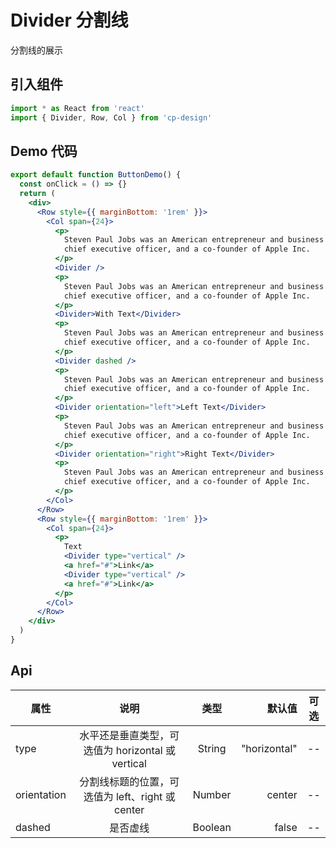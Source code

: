 # Divider 分割线

分割线的展示

## 引入组件

```jsx
import * as React from 'react'
import { Divider, Row, Col } from 'cp-design'
```

## Demo 代码

```jsx
export default function ButtonDemo() {
  const onClick = () => {}
  return (
    <div>
      <Row style={{ marginBottom: '1rem' }}>
        <Col span={24}>
          <p>
            Steven Paul Jobs was an American entrepreneur and business magnate. He was the chairman,
            chief executive officer, and a co-founder of Apple Inc.
          </p>
          <Divider />
          <p>
            Steven Paul Jobs was an American entrepreneur and business magnate. He was the chairman,
            chief executive officer, and a co-founder of Apple Inc.
          </p>
          <Divider>With Text</Divider>
          <p>
            Steven Paul Jobs was an American entrepreneur and business magnate. He was the chairman,
            chief executive officer, and a co-founder of Apple Inc.
          </p>
          <Divider dashed />
          <p>
            Steven Paul Jobs was an American entrepreneur and business magnate. He was the chairman,
            chief executive officer, and a co-founder of Apple Inc.
          </p>
          <Divider orientation="left">Left Text</Divider>
          <p>
            Steven Paul Jobs was an American entrepreneur and business magnate. He was the chairman,
            chief executive officer, and a co-founder of Apple Inc.
          </p>
          <Divider orientation="right">Right Text</Divider>
          <p>
            Steven Paul Jobs was an American entrepreneur and business magnate. He was the chairman,
            chief executive officer, and a co-founder of Apple Inc.
          </p>
        </Col>
      </Row>
      <Row style={{ marginBottom: '1rem' }}>
        <Col span={24}>
          <p>
            Text
            <Divider type="vertical" />
            <a href="#">Link</a>
            <Divider type="vertical" />
            <a href="#">Link</a>
          </p>
        </Col>
      </Row>
    </div>
  )
}
```

## Api

| 属性        |                       说明                        |  类型   |       默认值 | 可选 |
| ----------- | :-----------------------------------------------: | :-----: | -----------: | :--: |
| type        | 水平还是垂直类型，可选值为 horizontal 或 vertical | String  | "horizontal" |  --  |
| orientation | 分割线标题的位置，可选值为 left、right 或 center  | Number  |       center |  --  |
| dashed      |                     是否虚线                      | Boolean |        false |  --  |

